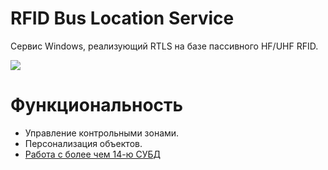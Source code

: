 # RFID Bus Location Service #

Сервис Windows, реализующий RTLS на базе пассивного HF/UHF RFID.

[![](http://rfidcenter.ru/files/533536fcd4dae.gif)](http://rfidcenter.ru/product/rfidbus/)

# Функциональность #

  * Управление контрольными зонами.
  * Персонализация объектов.
  * [Работа с более чем 14-ю СУБД](https://documentation.devexpress.com/#XPO/CustomDocument2559)